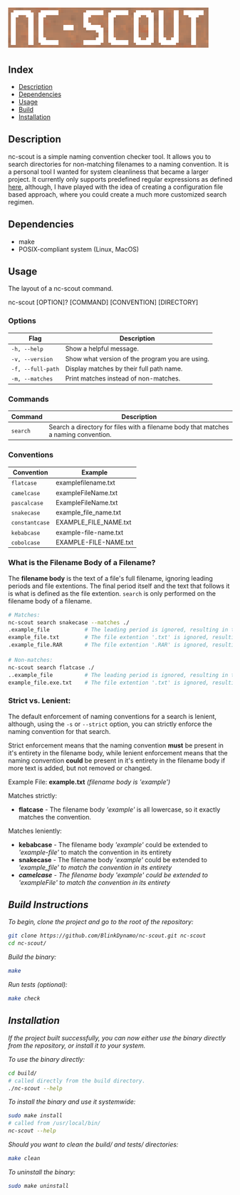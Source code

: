 # ![nc-scout](img/nc-scout.png)

## Index
* [Description](#description)
* [Dependencies](#dependencies)
* [Usage](#usage)
* [Build](#build-instructions)
* [Installation](#installation)

## Description
nc-scout is a simple naming convention checker tool. It allows you to search directories for non-matching filenames to a naming convention. It is a personal tool I wanted for system cleanliness that became a larger project. It currently only supports predefined regular expressions as defined [here](src/naming.c), although, I have played with the idea of creating a configuration file based approach, where you could create a much more customized search regimen.

## Dependencies
* make
* POSIX-compliant system (Linux, MacOS)

## Usage
The layout of a nc-scout command.

nc-scout [OPTION]? [COMMAND] [CONVENTION] [DIRECTORY]

### Options
| Flag              | Description                                                |
|-------------------|------------------------------------------------------------|
| `-h, --help`      | Show a helpful message.                                    |
| `-v, --version`   | Show what version of the program you are using.            |
| `-f, --full-path` | Display matches by their full path name.                   |
| `-m, --matches`   | Print matches instead of non-matches.                      |

### Commands
|Command   | Description                                                                         |
|----------|-------------------------------------------------------------------------------------| 
| `search` | Search a directory for files with a filename body that matches a naming convention. |


### Conventions
| Convention        | Example                                                    |
|-------------------|------------------------------------------------------------|
| `flatcase`        | examplefilename.txt                                        |
| `camelcase`       | exampleFileName.txt                                        |
| `pascalcase`      | ExampleFileName.txt                                        |
| `snakecase`       | example_file_name.txt                                      |
| `constantcase`    | EXAMPLE_FILE_NAME.txt                                      |
| `kebabcase`       | example-file-name.txt                                      |
| `cobolcase`       | EXAMPLE-FILE-NAME.txt                                      |

### What is the Filename Body of a Filename?
The **filename body** is the text of a file's full filename, ignoring leading periods and file extentions. The final period itself and the text that follows it is what is defined as the file extention. `search` is only performed on the filename body of a filename.

```bash
# Matches: 
nc-scout search snakecase --matches ./
.example_file           # The leading period is ignored, resulting in the filename body 'example_file', which is snakecase.
example_file.txt        # The file extention '.txt' is ignored, resulting in the filename body 'example_file', which is snakecase.
.example_file.RAR       # The file extention '.RAR' is ignored, resulting in the filename body 'example_file', which is snakecase.

# Non-matches: 
nc-scout search flatcase ./
..example_file          # The leading period is ignored, resulting in the filename body '.example', which is not snakecase.
example_file.exe.txt    # The file extention '.txt' is ignored, resulting in the filename body 'example_file.exe', which is not snakecase.

```

### Strict vs. Lenient:
The default enforcement of naming conventions for a search is lenient, although, using
the `-s` or `--strict` option, you can strictly enforce the naming convention for that search.

Strict enforcement means that the naming convention **must** be present in it's entirety in the filename body, while lenient enforcement means that the naming convention **could** be present in it's entirety in the filename body if more text is added, but not removed or changed.

Example File: **example.txt** <em>(filename body is 'example')</em>

Matches strictly:
* **flatcase** - The filename body <em>'example'</em> is all lowercase, so it exactly matches the convention.

Matches leniently:
* **kebabcase** - The filename body <em>'example'</em> could be extended to <em>'example-file'</em> to match the convention in its entirety
* **snakecase** - The filename body <em>'example'</em> could be extended to <em>'example_file' to match the convention in its entirety
* **camelcase** - The filename body <em>'example'</em> could be extended to <em>'exampleFile' to match the convention in its entirety

## Build Instructions
To begin, clone the project and go to the root of the repository:
```bash
git clone https://github.com/BlinkDynamo/nc-scout.git nc-scout
cd nc-scout/
```

Build the binary:
```bash
make
``` 

Run tests (optional):
```bash
make check
```

## Installation
If the project built successfully, you can now either use the binary directly from the repository, or install it to your system.

To use the binary directly:
```bash
cd build/
# called directly from the build directory.
./nc-scout --help
```

To install the binary and use it systemwide:
```bash
sudo make install
# called from /usr/local/bin/
nc-scout --help
```

Should you want to clean the build/ and tests/ directories:
```bash
make clean
```

To uninstall the binary:
```bash
sudo make uninstall
```

